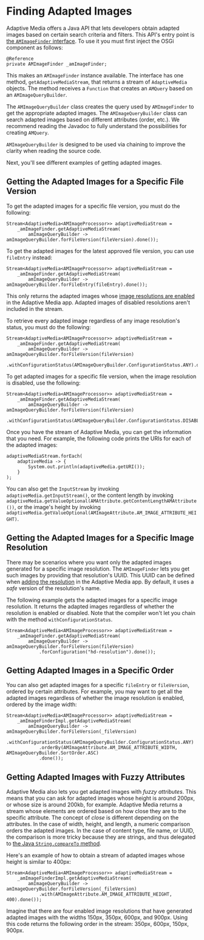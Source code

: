 # Finding Adapted Images

Adaptive Media offers a Java API that lets developers obtain adapted images 
based on certain search criteria and filters. This API's entry point is 
[the `AMImageFinder` interface](https://github.com/liferay/com-liferay-adaptive-media/blob/master/adaptive-media-image-api/src/main/java/com/liferay/adaptive/media/image/finder/AMImageFinder.java). 
To use it you must first inject the OSGi component as follows: 

    @Reference
    private AMImageFinder _amImageFinder;

This makes an `AMImageFinder` instance available. The interface has one method, 
`getAdaptiveMediaStream`, that returns a stream of `AdaptiveMedia` objects. The 
method receives a `Function` that creates an `AMQuery` based on an 
`AMImageQueryBuilder`.

The `AMImageQueryBuilder` class creates the query used by `AMImageFinder` to get 
the appropriate adapted images. The `AMImageQueryBuilder` class can search 
adapted images based on different attributes (order, etc.). We recommend reading 
the Javadoc to fully understand the possibilities for creating `AMQuery`. 

`AMImageQueryBuilder` is designed to be used via chaining to improve the clarity 
when reading the source code. 

Next, you'll see different examples of getting adapted images. 

## Getting the Adapted Images for a Specific File Version

To get the adapted images for a specific file version, you must do the 
following: 

    Stream<AdaptiveMedia<AMImageProcessor>> adaptiveMediaStream =
        _amImageFinder.getAdaptiveMediaStream(
            amImageQueryBuilder -> amImageQueryBuilder.forFileVersion(fileVersion).done());

To get the adapted images for the latest approved file version, you can use 
`fileEntry` instead: 

    Stream<AdaptiveMedia<AMImageProcessor>> adaptiveMediaStream =
        _amImageFinder.getAdaptiveMediaStream(
            amImageQueryBuilder -> amImageQueryBuilder.forFileEntry(fileEntry).done());

This only returns the adapted images whose 
[image resolutions are enabled](/discover/portal/-/knowledge_base/7-0/managing-image-resolutions) 
in the Adaptive Media app. Adapted images of disabled resolutions aren't 
included in the stream. 

To retrieve every adapted image regardless of any image resolution's status, you 
must do the following: 

    Stream<AdaptiveMedia<AMImageProcessor>> adaptiveMediaStream =
        _amImageFinder.getAdaptiveMediaStream(
            amImageQueryBuilder -> amImageQueryBuilder.forFileVersion(fileVersion)
                .withConfigurationStatus(AMImageQueryBuilder.ConfigurationStatus.ANY).done());

To get adapted images for a specific file version, when the image resolution is 
disabled, use the following: 

    Stream<AdaptiveMedia<AMImageProcessor>> adaptiveMediaStream =
        _amImageFinder.getAdaptiveMediaStream(
            amImageQueryBuilder -> amImageQueryBuilder.forFileVersion(fileVersion)
                .withConfigurationStatus(AMImageQueryBuilder.ConfigurationStatus.DISABLED).done());

Once you have the stream of Adaptive Media, you can get the information that you 
need. For example, the following code prints the URIs for each of the adapted 
images: 

    adaptiveMediaStream.forEach(
        adaptiveMedia -> {
            System.out.println(adaptiveMedia.getURI());
        }
    );

You can also get the `InputStream` by invoking `adaptiveMedia.getInputStream()`, 
or the content length by invoking 
`adaptiveMedia.getValueOptional(AMAttribute.getContentLengthAMAttribute())`, or 
the image's height by invoking 
`adaptiveMedia.getValueOptional(AMImageAttribute.AM_IMAGE_ATTRIBUTE_HEIGHT)`. 

## Getting the Adapted Images for a Specific Image Resolution

There may be scenarios where you want only the adapted images generated for a 
specific image resolution. The `AMImageFinder` lets you get such images by 
providing that resolution's UUID. This UUID can be defined when 
[adding the resolution](/discover/portal/-/knowledge_base/7-0/adding-image-resolutions) 
in the Adaptive Media app. By default, it uses a *safe* version of the 
resolution's name.

The following example gets the adapted images for a specific image resolution. 
It returns the adapted images regardless of whether the resolution is enabled or 
disabled. Note that the compiler won't let you chain with the method 
`withConfigurationStatus`.

    Stream<AdaptiveMedia<AMImageProcessor>> adaptiveMediaStream =
        _amImageFinder.getAdaptiveMediaStream(
            amImageQueryBuilder -> amImageQueryBuilder.forFileVersion(fileVersion)
                .forConfiguration("hd-resolution").done());

## Getting Adapted Images in a Specific Order

You can also get adapted images for a specific `fileEntry` or `fileVersion`, 
ordered by certain attributes. For example, you may want to get all the adapted 
images regardless of whether the image resolution is enabled, ordered by the 
image width: 

    Stream<AdaptiveMedia<AMImageProcessor>> adaptiveMediaStream =
        _amImageFinderImpl.getAdaptiveMediaStream(
            amImageQueryBuilder -> amImageQueryBuilder.forFileVersion(_fileVersion)
                .withConfigurationStatus(AMImageQueryBuilder.ConfigurationStatus.ANY)
                .orderBy(AMImageAttribute.AM_IMAGE_ATTRIBUTE_WIDTH, AMImageQueryBuilder.SortOrder.ASC)
                .done());

## Getting Adapted Images with Fuzzy Attributes

Adaptive Media also lets you get adapted images with *fuzzy attributes*. This 
means that you can ask for adapted images whose height is around 200px, or whose 
size is around 200kb, for example. Adaptive Media returns a stream whose 
elements are ordered based on how close they are to the specific attribute. The 
concept of *close* is different depending on the attributes. In the case of 
width, height, and length, a numeric comparison orders the adapted images. In 
the case of content type, file name, or UUID, the comparison is more tricky 
because they are strings, and thus delegated to 
[the Java `String.compareTo` method](https://docs.oracle.com/javase/7/docs/api/java/lang/String.html#compareTo(java.lang.String)). 

Here's an example of how to obtain a stream of adapted images whose height is 
similar to 400px: 

    Stream<AdaptiveMedia<AMImageProcessor>> adaptiveMediaStream =
        _amImageFinderImpl.getAdaptiveMediaStream(
            amImageQueryBuilder -> amImageQueryBuilder.forFileVersion(_fileVersion)
                .with(AMImageAttribute.AM_IMAGE_ATTRIBUTE_HEIGHT, 400).done());

Imagine that there are four enabled image resolutions that have generated 
adapted images with the widths 150px, 350px, 600px, and 900px. Using this code 
returns the following order in the stream:  350px, 600px, 150px, 900px. 
